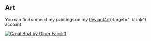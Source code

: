 Art
---

You can find some of my paintings on my [DeviantArt](http://olls96.deviantart.com){:target="_blank"} account.

[![Canal Boat by Oliver Faircliff](images/canal_boat.jpg)](http://fav.me/d54spec)
